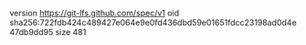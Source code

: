 version https://git-lfs.github.com/spec/v1
oid sha256:722fdb424c489427e064e9e0fd436dbd59e01651fdcc23198ad0d4e47db9dd95
size 481
